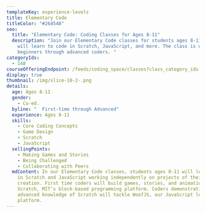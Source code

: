 ```yaml
---
templateKey: experience-levels
title: Elementary Code
titleColor: "#264548"
seo:
  title: "Elementary Code: Coding Classes for Ages 8-11"
  description: "Join our Elementary Code classes for students ages 8-11. Students
    will learn to code in Scratch, JavaScript, and more. The class is open to
    beginners through advanced coders. "
categoryIds:
  - 148
courseOfferingEndpoint: /feeds/coding_space/classes?class_category_ids[]=148
display: true
thumbnail: /img/slice-10-2-.png
details:
  age: Ages 8-11
  gender:
    - Co-ed.
  byline: "  First-time through Advanced"
  experience: Ages 8-11
  skills:
    - Core Coding Concepts
    - Game Design
    - Scratch
    - JavaScript
  sellingPoints:
    - Making Games and Stories
    - Being Challenged
    - Collaborating with Peers
  mdContent: In our Elementary Code classes, students ages 8-11 will learn to code
    in Scratch and JavaScript working independently on projects of their own
    creation. First time coders will build games, stories, and animations in
    Scratch, MIT’s block-based programming platform. Coders demonstrating
    advanced knowledge of Scratch will tackle WoofJS, our JavaScript learning
    platform.
---
```

